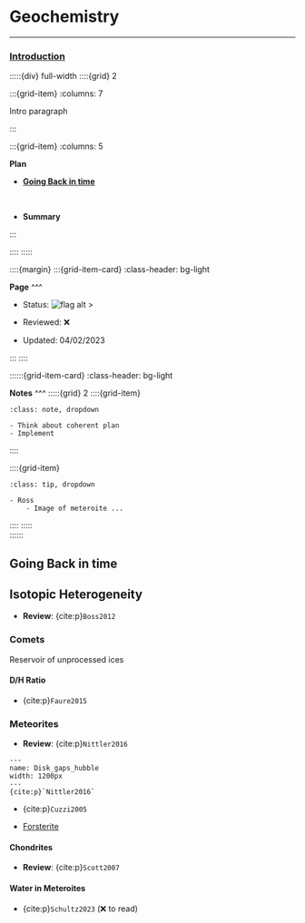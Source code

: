 # Geochemistry

***

<h3> <strong> <u>  Introduction </u></strong> </h3>

:::::{div} full-width
::::{grid} 2

:::{grid-item}
:columns: 7

Intro paragraph

:::

:::{grid-item}
:columns: 5

**Plan**

- [**Going Back in time**](content:references:Title1) 



<br>

- **Summary**

:::

::::
:::::

::::{margin}
:::{grid-item-card}
:class-header: bg-light

**Page**
^^^

- Status: ![flag alt >](../../Docs/Svg_icons/Under_construction.svg)
  
- Reviewed: &#x274C;
       
- Updated: 04/02/2023
   
:::
::::



::::::{grid-item-card}
:class-header: bg-light

**Notes**
^^^
:::::{grid} 2
::::{grid-item}

```{admonition} To Do
:class: note, dropdown

- Think about coherent plan
- Implement

```

::::

::::{grid-item}

```{admonition} Colaboration
:class: tip, dropdown

- Ross
    - Image of meteroite ...

```
::::
:::::  
::::::

## Going Back in time

## Isotopic Heterogeneity

- **Review**: {cite:p}`Boss2012`

### Comets 

Reservoir of unprocessed ices

#### D/H Ratio

- {cite:p}`Faure2015`

### Meteorites

- **Review**: {cite:p}`Nittler2016`



```{figure} Docs/Planet_formation_timescale_geochem.png
---
name: Disk_gaps_hubble
width: 1200px
---
{cite:p}`Nittler2016`
```


- {cite:p}`Cuzzi2005`


- [Forsterite](https://ui.adsabs.harvard.edu/abs/2021ApJ...922..256P/abstract)


#### Chondrites

- **Review**: {cite:p}`Scott2007`


#### Water in Meteroites

- {cite:p}`Schultz2023` (❌ to read)




